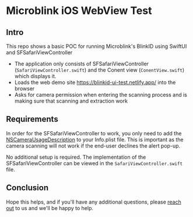 # Microblink iOS WebView Test

## Intro

This repo shows a basic POC for running Microblink's BlinkID using SwiftUI and SFSafariViewController 

- The application only consists of SFSafariViewController (`SafariViewController.swift`) and the Conent view (`ConentView.swift`) which displays it.
- Loads the web demo site https://blinkid-ui-test.netlify.app/ into the browser
- Asks for camera permission when entering the scanning process and is making sure that scanning and extraction work

## Requirements

In order for the SFSafariViewController to work, you only need to add the [NSCameraUsageDescription](https://developer.apple.com/documentation/bundleresources/information-property-list/nscamerausagedescription) to your Info.plist file. This is important as the camera scanning will not work if the end-user declines the alert pop-up.

No additional setup is required. The implementation of the SFSafariViewController can be viewed in the `SafariViewController.swift` file.

## Conclusion
Hope this helps, and if you'll have any additional questions, please [reach out](https://microblink.com/contact-us/) to us and we'll be happy to help.

